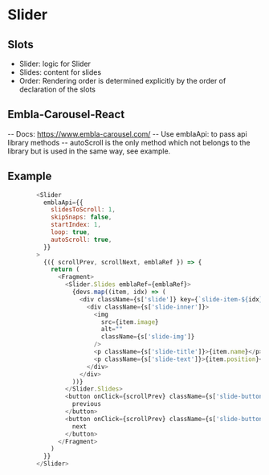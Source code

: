 # Slider

## Slots
- Slider: logic for Slider
- Slides: content for slides
- Order: Rendering order is determined explicitly by the order of declaration of the slots  

## Embla-Carousel-React
-- Docs: https://www.embla-carousel.com/
-- Use emblaApi: to pass api library methods
-- autoScroll is the only method which not belongs to the library but is used in the same way, see example.

## Example
```javascript
        <Slider
          emblaApi={{
            slidesToScroll: 1,
            skipSnaps: false,
            startIndex: 1,
            loop: true,
            autoScroll: true,
          }}
        >
          {({ scrollPrev, scrollNext, emblaRef }) => {
            return (
              <Fragment>
                <Slider.Slides emblaRef={emblaRef}>
                  {devs.map((item, idx) => (
                    <div className={s['slide']} key={`slide-item-${idx}`}>
                      <div className={s['slide-inner']}>
                        <img
                          src={item.image}
                          alt=""
                          className={s['slide-img']}
                        />
                        <p className={s['slide-title']}>{item.name}</p>
                        <p className={s['slide-text']}>{item.position}</p>
                      </div>
                    </div>
                  ))}
                </Slider.Slides>
                <button onClick={scrollPrev} className={s['slide-buttons']}>
                  previous
                </button>
                <button onClick={scrollPrev} className={s['slide-buttons']}>
                  next
                </button>
              </Fragment>
            )
          }}
        </Slider>
```

